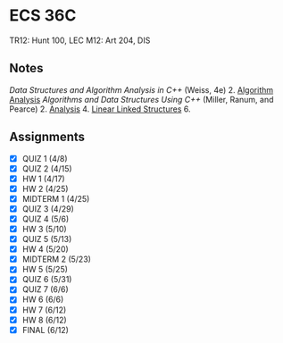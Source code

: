 # ECS 36C
TR12: Hunt 100, LEC
M12: Art 204, DIS
## Notes
*Data Structures and Algorithm Analysis in C++* (Weiss, 4e)
2. [Algorithm Analysis](../notes/time-complexity.md#asymptotic-analysis)
*Algorithms and Data Structures Using C++* (Miller, Ranum, and Pearce)
2. [Analysis](time-complexity.m) 
4. [Linear Linked Structures](../notes/linked-list.md)
6. 
## Assignments
- [x] QUIZ 1 (4/8)
- [x] QUIZ 2 (4/15)
- [x] HW 1 (4/17)
- [x] HW 2 (4/25)
- [x] MIDTERM 1 (4/25)
- [x] QUIZ 3 (4/29)
- [x] QUIZ 4 (5/6)
- [x] HW 3 (5/10)
- [x] QUIZ 5 (5/13)
- [x] HW 4 (5/20)
- [x] MIDTERM 2 (5/23)
- [x] HW 5 (5/25)
- [x] QUIZ 6 (5/31)
- [x] QUIZ 7 (6/6)
- [x] HW 6 (6/6)
- [x] HW 7 (6/12)
- [x] HW 8 (6/12)
- [x] FINAL (6/12)